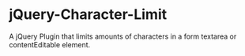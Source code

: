jQuery-Character-Limit
======================

A jQuery Plugin that limits amounts of characters in a form textarea or contentEditable element.